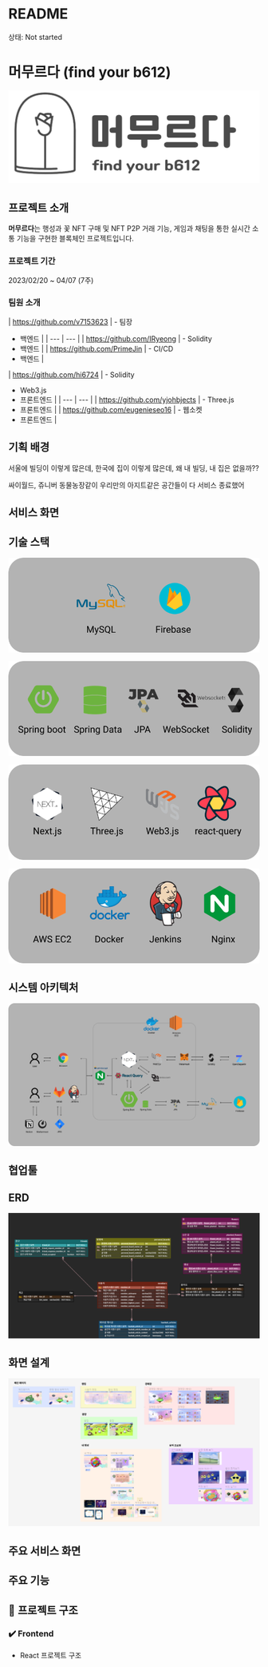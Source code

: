 # README

상태: Not started

# 머무르다 (find your b612)

![headerLogo.png](README_assets/199c6e1bd3767e189418d4379a90f0ac64fd62df.png)

## 프로젝트 소개

**머무르다**는 행성과 꽃 NFT 구매 및 NFT P2P 거래 기능, 게임과 채팅을 통한 실시간 소통 기능을 구현한 블록체인 프로젝트입니다.

### 프로젝트 기간

2023/02/20 ~ 04/07 (7주)

### 팀원 소개

| https://github.com/v7153623 | - 팀장

- 백엔드 |
  | --- | --- |
  | https://github.com/IRyeong | - Solidity
- 백엔드 |
  | https://github.com/PrimeJin | - CI/CD
- 백엔드 |

| https://github.com/hi6724 | - Solidity

- Web3.js
- 프론트엔드 |
  | --- | --- |
  | https://github.com/yjohbjects | - Three.js
- 프론트엔드 |
  | https://github.com/eugenieseo16 | - 웹소켓
- 프론트엔드 |

## 기획 배경

서울에 빌딩이 이렇게 많은데, 한국에 집이 이렇게 많은데, 왜 내 빌딩, 내 집은 없을까??

싸이월드, 쥬니버 동물농장같이 우리만의 아지트같은 공간들이 다 서비스 종료했어

## 서비스 화면

## 기술 스택

![Group 23.png](README_assets/185c5970ccbdb354df407f039f509b4fcb9e4318.png)

![Group 24.png](README_assets/8a8646bbf8fd59d128c063b94939746dc2d53e5a.png)

![Group 22.png](README_assets/9240fa97d2a58f371525e41f36ad7a4c72af157c.png)

![Group 26.png](README_assets/3d655d5df817a074ff51ee3a76e8bee3076ccf00.png)

## 시스템 아키텍처

![Group 25.png](README_assets/38d31284525bd95237ea801b881c081f45f96517.png)

## 협업툴

## ERD

![B612.png](README_assets/d39ae7e1c9b8e532fe5ea1821e43a1f589a46721.png)

## 화면 설계

![loading-ag-406](README_assets/c885b2bb696d3b46ccd0f99f4d5b48e1e9d40208.png)

## 주요 서비스 화면

## 주요 기능

## 📂 프로젝트 구조

### **✔️ Frontend**

- React 프로젝트 구조